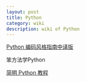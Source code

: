 ```yaml
---
layout: post
title: Python
category: wiki
description: wiki of Python
---
```


[Python 编码风格指南中译版](http://www.elias.cn/Python/PythonStyleGuide)

笨方法学Python

[简明 Python 教程](http://woodpecker.org.cn/abyteofpython_cn/chinese/index.html)
